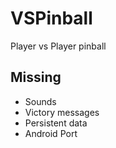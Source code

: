 # VSPinball
Player vs Player pinball

## Missing
 - Sounds
 - Victory messages
 - Persistent data
 - Android Port